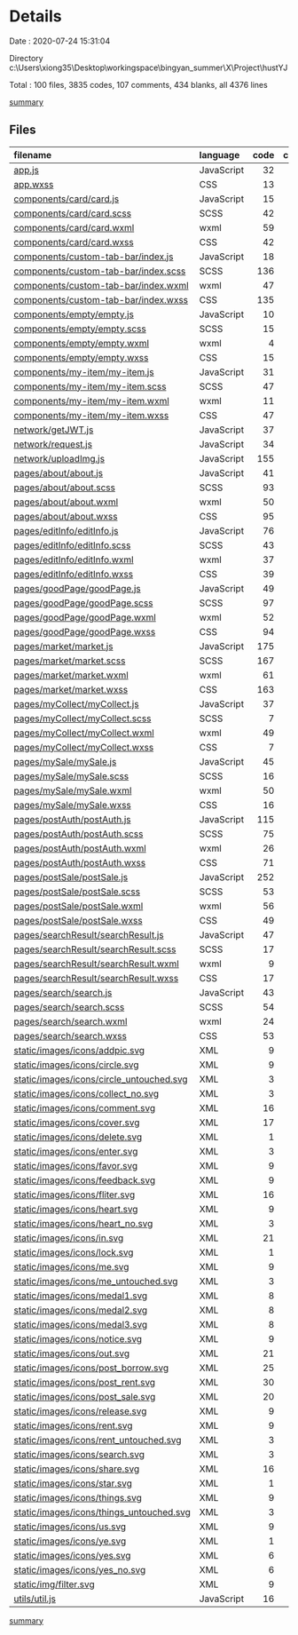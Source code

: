 # Details

Date : 2020-07-24 15:31:04

Directory c:\Users\xiong35\Desktop\workingspace\bingyan_summer\X\Project\hustYJ

Total : 100 files,  3835 codes, 107 comments, 434 blanks, all 4376 lines

[summary](results.md)

## Files
| filename | language | code | comment | blank | total |
| :--- | :--- | ---: | ---: | ---: | ---: |
| [app.js](/app.js) | JavaScript | 32 | 2 | 4 | 38 |
| [app.wxss](/app.wxss) | CSS | 13 | 0 | 2 | 15 |
| [components/card/card.js](/components/card/card.js) | JavaScript | 15 | 1 | 1 | 17 |
| [components/card/card.scss](/components/card/card.scss) | SCSS | 42 | 0 | 1 | 43 |
| [components/card/card.wxml](/components/card/card.wxml) | wxml | 59 | 0 | 4 | 63 |
| [components/card/card.wxss](/components/card/card.wxss) | CSS | 42 | 0 | 8 | 50 |
| [components/custom-tab-bar/index.js](/components/custom-tab-bar/index.js) | JavaScript | 18 | 1 | 1 | 20 |
| [components/custom-tab-bar/index.scss](/components/custom-tab-bar/index.scss) | SCSS | 136 | 0 | 8 | 144 |
| [components/custom-tab-bar/index.wxml](/components/custom-tab-bar/index.wxml) | wxml | 47 | 0 | 2 | 49 |
| [components/custom-tab-bar/index.wxss](/components/custom-tab-bar/index.wxss) | CSS | 135 | 0 | 24 | 159 |
| [components/empty/empty.js](/components/empty/empty.js) | JavaScript | 10 | 10 | 3 | 23 |
| [components/empty/empty.scss](/components/empty/empty.scss) | SCSS | 15 | 0 | 1 | 16 |
| [components/empty/empty.wxml](/components/empty/empty.wxml) | wxml | 4 | 0 | 0 | 4 |
| [components/empty/empty.wxss](/components/empty/empty.wxss) | CSS | 15 | 0 | 3 | 18 |
| [components/my-item/my-item.js](/components/my-item/my-item.js) | JavaScript | 31 | 0 | 1 | 32 |
| [components/my-item/my-item.scss](/components/my-item/my-item.scss) | SCSS | 47 | 0 | 1 | 48 |
| [components/my-item/my-item.wxml](/components/my-item/my-item.wxml) | wxml | 11 | 0 | 0 | 11 |
| [components/my-item/my-item.wxss](/components/my-item/my-item.wxss) | CSS | 47 | 0 | 8 | 55 |
| [network/getJWT.js](/network/getJWT.js) | JavaScript | 37 | 0 | 5 | 42 |
| [network/request.js](/network/request.js) | JavaScript | 34 | 0 | 4 | 38 |
| [network/uploadImg.js](/network/uploadImg.js) | JavaScript | 155 | 7 | 11 | 173 |
| [pages/about/about.js](/pages/about/about.js) | JavaScript | 41 | 5 | 5 | 51 |
| [pages/about/about.scss](/pages/about/about.scss) | SCSS | 93 | 0 | 5 | 98 |
| [pages/about/about.wxml](/pages/about/about.wxml) | wxml | 50 | 0 | 0 | 50 |
| [pages/about/about.wxss](/pages/about/about.wxss) | CSS | 95 | 0 | 17 | 112 |
| [pages/editInfo/editInfo.js](/pages/editInfo/editInfo.js) | JavaScript | 76 | 5 | 17 | 98 |
| [pages/editInfo/editInfo.scss](/pages/editInfo/editInfo.scss) | SCSS | 43 | 0 | 3 | 46 |
| [pages/editInfo/editInfo.wxml](/pages/editInfo/editInfo.wxml) | wxml | 37 | 0 | 2 | 39 |
| [pages/editInfo/editInfo.wxss](/pages/editInfo/editInfo.wxss) | CSS | 39 | 0 | 8 | 47 |
| [pages/goodPage/goodPage.js](/pages/goodPage/goodPage.js) | JavaScript | 49 | 1 | 7 | 57 |
| [pages/goodPage/goodPage.scss](/pages/goodPage/goodPage.scss) | SCSS | 97 | 0 | 4 | 101 |
| [pages/goodPage/goodPage.wxml](/pages/goodPage/goodPage.wxml) | wxml | 52 | 2 | 3 | 57 |
| [pages/goodPage/goodPage.wxss](/pages/goodPage/goodPage.wxss) | CSS | 94 | 0 | 16 | 110 |
| [pages/market/market.js](/pages/market/market.js) | JavaScript | 175 | 13 | 21 | 209 |
| [pages/market/market.scss](/pages/market/market.scss) | SCSS | 167 | 0 | 6 | 173 |
| [pages/market/market.wxml](/pages/market/market.wxml) | wxml | 61 | 1 | 1 | 63 |
| [pages/market/market.wxss](/pages/market/market.wxss) | CSS | 163 | 0 | 29 | 192 |
| [pages/myCollect/myCollect.js](/pages/myCollect/myCollect.js) | JavaScript | 37 | 6 | 8 | 51 |
| [pages/myCollect/myCollect.scss](/pages/myCollect/myCollect.scss) | SCSS | 7 | 0 | 1 | 8 |
| [pages/myCollect/myCollect.wxml](/pages/myCollect/myCollect.wxml) | wxml | 49 | 0 | 5 | 54 |
| [pages/myCollect/myCollect.wxss](/pages/myCollect/myCollect.wxss) | CSS | 7 | 0 | 1 | 8 |
| [pages/mySale/mySale.js](/pages/mySale/mySale.js) | JavaScript | 45 | 6 | 11 | 62 |
| [pages/mySale/mySale.scss](/pages/mySale/mySale.scss) | SCSS | 16 | 0 | 1 | 17 |
| [pages/mySale/mySale.wxml](/pages/mySale/mySale.wxml) | wxml | 50 | 0 | 5 | 55 |
| [pages/mySale/mySale.wxss](/pages/mySale/mySale.wxss) | CSS | 16 | 0 | 3 | 19 |
| [pages/postAuth/postAuth.js](/pages/postAuth/postAuth.js) | JavaScript | 115 | 4 | 21 | 140 |
| [pages/postAuth/postAuth.scss](/pages/postAuth/postAuth.scss) | SCSS | 75 | 0 | 5 | 80 |
| [pages/postAuth/postAuth.wxml](/pages/postAuth/postAuth.wxml) | wxml | 26 | 0 | 0 | 26 |
| [pages/postAuth/postAuth.wxss](/pages/postAuth/postAuth.wxss) | CSS | 71 | 0 | 14 | 85 |
| [pages/postSale/postSale.js](/pages/postSale/postSale.js) | JavaScript | 252 | 4 | 38 | 294 |
| [pages/postSale/postSale.scss](/pages/postSale/postSale.scss) | SCSS | 53 | 0 | 4 | 57 |
| [pages/postSale/postSale.wxml](/pages/postSale/postSale.wxml) | wxml | 56 | 0 | 2 | 58 |
| [pages/postSale/postSale.wxss](/pages/postSale/postSale.wxss) | CSS | 49 | 0 | 10 | 59 |
| [pages/searchResult/searchResult.js](/pages/searchResult/searchResult.js) | JavaScript | 47 | 25 | 15 | 87 |
| [pages/searchResult/searchResult.scss](/pages/searchResult/searchResult.scss) | SCSS | 17 | 0 | 1 | 18 |
| [pages/searchResult/searchResult.wxml](/pages/searchResult/searchResult.wxml) | wxml | 9 | 0 | 0 | 9 |
| [pages/searchResult/searchResult.wxss](/pages/searchResult/searchResult.wxss) | CSS | 17 | 0 | 4 | 21 |
| [pages/search/search.js](/pages/search/search.js) | JavaScript | 43 | 10 | 7 | 60 |
| [pages/search/search.scss](/pages/search/search.scss) | SCSS | 54 | 0 | 2 | 56 |
| [pages/search/search.wxml](/pages/search/search.wxml) | wxml | 24 | 0 | 0 | 24 |
| [pages/search/search.wxss](/pages/search/search.wxss) | CSS | 53 | 0 | 8 | 61 |
| [static/images/icons/addpic.svg](/static/images/icons/addpic.svg) | XML | 9 | 0 | 1 | 10 |
| [static/images/icons/circle.svg](/static/images/icons/circle.svg) | XML | 9 | 0 | 1 | 10 |
| [static/images/icons/circle_untouched.svg](/static/images/icons/circle_untouched.svg) | XML | 3 | 0 | 1 | 4 |
| [static/images/icons/collect_no.svg](/static/images/icons/collect_no.svg) | XML | 3 | 0 | 1 | 4 |
| [static/images/icons/comment.svg](/static/images/icons/comment.svg) | XML | 16 | 0 | 0 | 16 |
| [static/images/icons/cover.svg](/static/images/icons/cover.svg) | XML | 17 | 1 | 0 | 18 |
| [static/images/icons/delete.svg](/static/images/icons/delete.svg) | XML | 1 | 0 | 0 | 1 |
| [static/images/icons/enter.svg](/static/images/icons/enter.svg) | XML | 3 | 0 | 1 | 4 |
| [static/images/icons/favor.svg](/static/images/icons/favor.svg) | XML | 9 | 0 | 1 | 10 |
| [static/images/icons/feedback.svg](/static/images/icons/feedback.svg) | XML | 9 | 0 | 1 | 10 |
| [static/images/icons/fliter.svg](/static/images/icons/fliter.svg) | XML | 16 | 0 | 1 | 17 |
| [static/images/icons/heart.svg](/static/images/icons/heart.svg) | XML | 9 | 0 | 1 | 10 |
| [static/images/icons/heart_no.svg](/static/images/icons/heart_no.svg) | XML | 3 | 0 | 1 | 4 |
| [static/images/icons/in.svg](/static/images/icons/in.svg) | XML | 21 | 0 | 1 | 22 |
| [static/images/icons/lock.svg](/static/images/icons/lock.svg) | XML | 1 | 0 | 0 | 1 |
| [static/images/icons/me.svg](/static/images/icons/me.svg) | XML | 9 | 0 | 1 | 10 |
| [static/images/icons/me_untouched.svg](/static/images/icons/me_untouched.svg) | XML | 3 | 0 | 1 | 4 |
| [static/images/icons/medal1.svg](/static/images/icons/medal1.svg) | XML | 8 | 0 | 1 | 9 |
| [static/images/icons/medal2.svg](/static/images/icons/medal2.svg) | XML | 8 | 0 | 1 | 9 |
| [static/images/icons/medal3.svg](/static/images/icons/medal3.svg) | XML | 8 | 0 | 1 | 9 |
| [static/images/icons/notice.svg](/static/images/icons/notice.svg) | XML | 9 | 0 | 1 | 10 |
| [static/images/icons/out.svg](/static/images/icons/out.svg) | XML | 21 | 0 | 1 | 22 |
| [static/images/icons/post_borrow.svg](/static/images/icons/post_borrow.svg) | XML | 25 | 1 | 0 | 26 |
| [static/images/icons/post_rent.svg](/static/images/icons/post_rent.svg) | XML | 30 | 1 | 0 | 31 |
| [static/images/icons/post_sale.svg](/static/images/icons/post_sale.svg) | XML | 20 | 1 | 0 | 21 |
| [static/images/icons/release.svg](/static/images/icons/release.svg) | XML | 9 | 0 | 1 | 10 |
| [static/images/icons/rent.svg](/static/images/icons/rent.svg) | XML | 9 | 0 | 1 | 10 |
| [static/images/icons/rent_untouched.svg](/static/images/icons/rent_untouched.svg) | XML | 3 | 0 | 1 | 4 |
| [static/images/icons/search.svg](/static/images/icons/search.svg) | XML | 3 | 0 | 1 | 4 |
| [static/images/icons/share.svg](/static/images/icons/share.svg) | XML | 16 | 0 | 0 | 16 |
| [static/images/icons/star.svg](/static/images/icons/star.svg) | XML | 1 | 0 | 0 | 1 |
| [static/images/icons/things.svg](/static/images/icons/things.svg) | XML | 9 | 0 | 1 | 10 |
| [static/images/icons/things_untouched.svg](/static/images/icons/things_untouched.svg) | XML | 3 | 0 | 1 | 4 |
| [static/images/icons/us.svg](/static/images/icons/us.svg) | XML | 9 | 0 | 1 | 10 |
| [static/images/icons/ye.svg](/static/images/icons/ye.svg) | XML | 1 | 0 | 0 | 1 |
| [static/images/icons/yes.svg](/static/images/icons/yes.svg) | XML | 6 | 0 | 1 | 7 |
| [static/images/icons/yes_no.svg](/static/images/icons/yes_no.svg) | XML | 6 | 0 | 1 | 7 |
| [static/img/filter.svg](/static/img/filter.svg) | XML | 9 | 0 | 1 | 10 |
| [utils/util.js](/utils/util.js) | JavaScript | 16 | 0 | 4 | 20 |

[summary](results.md)